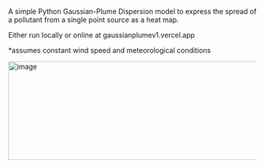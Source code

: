 A simple Python Gaussian-Plume Dispersion model to express the spread of a pollutant from a single point source as a heat map.



Either run locally or online at gaussianplumev1.vercel.app


*assumes constant wind speed and meteorological conditions

<img width="1570" height="200" alt="image" src="https://github.com/user-attachments/assets/1d1a8645-a7a8-45c5-9b69-0e0519d87890" />
